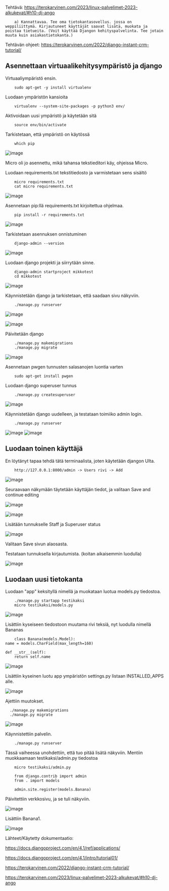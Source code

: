 Tehtävä: https://terokarvinen.com/2023/linux-palvelimet-2023-alkukevat/#h10-dj-ango

        a) Kannattavaa. Tee oma tietokantasovellus. jossa on weppiliittymä. Kirjautuneet käyttäjät saavat lisätä, muokata ja poistaa tietueita. (Voit käyttää Djangon kehityspalvelinta. Tee jotain muuta kuin asiakastietokanta.)

Tehtävän ohjeet: https://terokarvinen.com/2022/django-instant-crm-tutorial/
    
## Asennettaan virtuaalikehitysympäristö ja django

Virtuaaliympäristö ensin.

        sudo apt-get -y install virtualenv

Luodaan ympäristön kansioita 

        virtualenv --system-site-packages -p python3 env/
        
Aktivoidaan uusi ympäristö ja käytetään sitä

        source env/bin/activate
        
Tarkistetaan, että ympäristö on käytössä

        which pip
        
![image](https://user-images.githubusercontent.com/122888695/221452664-0e80725b-e59e-4478-9114-2eef5239ff89.png)


Micro oli jo asennettu, mikä tahansa tekstieditori käy, ohjeissa Micro.

Luodaan requirements.txt tekstitiedosto ja varmistetaan sens sisältö

        micro requirements.txt
        cat micro requirements.txt
        
![image](https://user-images.githubusercontent.com/122888695/221452612-f2b385d0-f4a7-48b8-b218-e28fb2626b9e.png)

Asennetaan pip:llä requirements.txt kirjoitettua ohjelmaa.

        pip install -r requirements.txt 

![image](https://user-images.githubusercontent.com/122888695/221452781-8a645dd9-8e84-4cdc-979c-66a7c8417d61.png)

Tarkistetaan asennuksen onnistuminen

        django-admin --version

![image](https://user-images.githubusercontent.com/122888695/221452916-cffa6fcf-79a3-40c6-a0fe-61c89ef61f44.png)

Luodaan django projekti ja siirrytään sinne.

        django-admin startproject mikkotest
        cd mikkotest

![image](https://user-images.githubusercontent.com/122888695/221453017-1f98f0c0-72f2-4c7f-bc58-1df511b5de93.png)

Käynnistetään django ja tarkistetaan, että saadaan sivu näkyviin.

        ./manage.py runserver
        
![image](https://user-images.githubusercontent.com/122888695/221453141-e3ada753-daae-4189-a713-d2fd83c50df2.png)

![image](https://user-images.githubusercontent.com/122888695/221453241-396917ba-8852-4c24-a35e-af49eb431c53.png)

Päivitetään django

        ./manage.py makemigrations
        ./manage.py migrate
        
![image](https://user-images.githubusercontent.com/122888695/221455496-6fbf70a1-49d2-479d-837b-d8a0181d7158.png)

Asennetaan pwgen tunnusten salasanojen luontia varten

        sudo apt-get install pwgen
        
Luodaan django superuser tunnus

        ./manage.py createsuperuser
        
![image](https://user-images.githubusercontent.com/122888695/221456620-1691b183-666f-40c7-b970-4586cdf95ee1.png)

Käynnistetään django uudelleen, ja testataan toimiiko admin login.

        ./manage.py runserver

![image](https://user-images.githubusercontent.com/122888695/221457131-38b08cef-a549-4bb3-8234-d87f856c527c.png)
![image](https://user-images.githubusercontent.com/122888695/221457171-afb1a277-df8a-4d8b-8d90-bc9b2d094043.png)

## Luodaan toinen käyttäjä

En löytänyt tapaa tehdä tätä terminaalista, joten käytetään djangon UIta.

        http://127.0.0.1:8000/admin -> Users rivi -> Add

![image](https://user-images.githubusercontent.com/122888695/221460317-8b008233-ea89-4862-946c-8ffd990ed5c4.png)

Seuraavaan näkymään täytetään käyttäjän tiedot, ja valitaan Save and continue editing

![image](https://user-images.githubusercontent.com/122888695/221460427-62a36934-1539-43b4-9aff-9be208a69693.png)

![image](https://user-images.githubusercontent.com/122888695/221460577-2fa94a29-fd82-4065-822d-d8da235b04a3.png)

Lisätään tunnukselle Staff ja Superuser status

![image](https://user-images.githubusercontent.com/122888695/221460599-c722d131-5927-41f1-aa42-bef3198f9f59.png)

Valitaan Save sivun alaosasta.

Testataan tunnuksella kirjautumista. (koitan aikaisemmin luodulla)

![image](https://user-images.githubusercontent.com/122888695/221460895-5ade54e5-5a25-4d79-853f-f5a2e6bbfcd8.png)

## Luodaan uusi tietokanta

Luodaan "app" keksityllä nimellä ja muokataan luotua models.py tiedostoa.

        ./manage.py startapp testikaksi
        micro testikaksi/models.py
        
![image](https://user-images.githubusercontent.com/122888695/221469055-9539eddb-a57a-43df-8bcd-3d423f0671ce.png)

Lisättiin kyseiseen tiedostoon muutama rivi teksiä, nyt luodulla nimellä Bananas
        
        class Banana(models.Model):
    name = models.CharField(max_length=160)
    
    def __str__(self):
        return self.name

        
![image](https://user-images.githubusercontent.com/122888695/221468866-90d1d00c-7a36-4864-b03c-25eb9853ca71.png)

Lisättiin kyseinen luotu app ympäristön settings.py listaan INSTALLED_APPS alle.

![image](https://user-images.githubusercontent.com/122888695/221469388-c3c2a84c-5cb0-4f13-8967-6da01f0a3918.png)

Ajettiin muutokset.

      ./manage.py makemigrations
      ./manage.py migrate
      
![image](https://user-images.githubusercontent.com/122888695/221469823-92146d2b-7a3a-4d9e-9b53-5565a5f52d40.png)

Käynnistettiin palvelin.

        ./manage.py runserver
        
Tässä vaiheessa unohdettiin, että tuo pitää lisätä näkyviin. Mentiin muokkaamaan testikaksi/admin.py tiedostoa

        micro testikaksi/admin.py 
        
        from django.contrib import admin
        from . import models

        admin.site.register(models.Banana)

Päivitettiin verkkosivu, ja se tuli näkyviin.

![image](https://user-images.githubusercontent.com/122888695/221470223-8b7f845a-820a-4337-a520-28c21318aa2c.png)

Lisättiin Banana1.

![image](https://user-images.githubusercontent.com/122888695/221470321-e5753ab4-db7c-4b8e-b447-9ee9a07c4c3e.png)



Lähteet/Käytetty dokumentaatio:

https://docs.djangoproject.com/en/4.1/ref/applications/

https://docs.djangoproject.com/en/4.1/intro/tutorial01/

https://terokarvinen.com/2022/django-instant-crm-tutorial/

https://terokarvinen.com/2023/linux-palvelimet-2023-alkukevat/#h10-dj-ango
